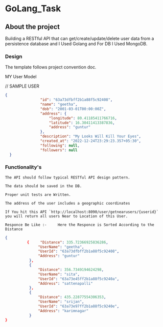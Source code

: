 # GoLang_Task

## About the project

Building a RESTful API that can get/create/update/delete user data from a persistence database and I Used Golang and For DB I Used MongoDB.


### Design

The template follows project convention doc.

MY User Model

// SAMPLE USER
```JSON
{
                "id": "63a73dfbff2b1a88f5c92408",
                "name": "geetha",
                "dob": "2001-03-01T00:00:00Z",
                "address": {
                    "longitude": 80.41185411766716,
                    "latitude": 16.30411413387836,
                    "address": "guntur"
                },
                "description": "My Looks Will Kill Your Eyes",
                "created_at": "2022-12-24T23:29:23.357+05:30",
                "following": null,
                "followers": null
  }
  ```
  
 ### Functionality's

    The API should follow typical RESTful API design pattern.

    The data should be saved in the DB.

    Proper unit tests are Written.
    
    The address of the user includes a geographic coordinates
    
    If You hit this API `http://localhost:8090/user/getnearusers/{userid}` you will return all users Near to Location of this User.
    
    Responce Be Like :-     Here the Responce is Sorted According to the Distance
 ```JSON
{
           {     "Distance": 335.72366925836286,
                "UserName": "geetha",
                "UserId": "63a73dfbff2b1a88f5c92408",
                "Address": "guntur"
            },
            {
                "Distance": 356.7349194624298,
                "UserName": "sita",
                "UserId": "63a73e45ff2b1a88f5c9240a",
                "Address": "sattenapalli"
            },
            {
                "Distance": 435.22877554306353,
                "UserName": "srijan",
                "UserId": "63a73e97ff2b1a88f5c9240e",
                "Address": "karimnagar"
            }
}
```
